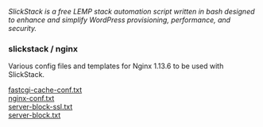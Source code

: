 <p><em>SlickStack is a free LEMP stack automation script written in bash designed to enhance and simplify WordPress provisioning, performance, and security.</em></p>

<h3>slickstack / nginx</h3>

<p>Various config files and templates for Nginx 1.13.6 to be used with SlickStack.</p>

<a href="fastcgi-cache-conf.txt">fastcgi-cache-conf.txt</a><br>
<a href="nginx-conf.txt">nginx-conf.txt</a><br>
<a href="server-block-ssl.txt">server-block-ssl.txt</a><br>
<a href="server-block.txt">server-block.txt</a><br>
